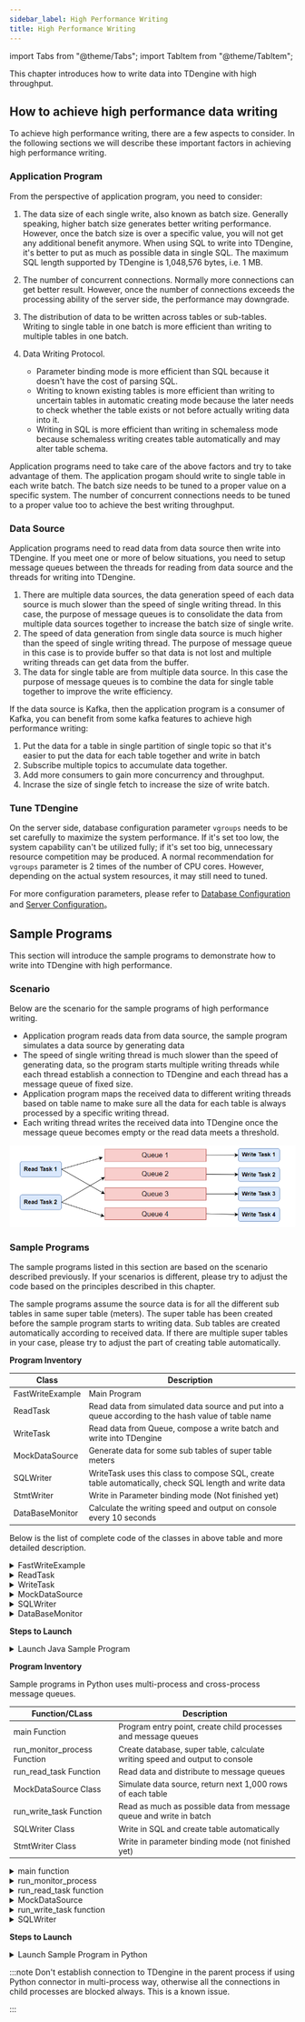 ```yaml
---
sidebar_label: High Performance Writing
title: High Performance Writing
---
```


import Tabs from "@theme/Tabs";
import TabItem from "@theme/TabItem";

This chapter introduces how to write data into TDengine with high throughput.

## How to achieve high performance data writing

To achieve high performance writing, there are a few aspects to consider. In the following sections we will describe these important factors in achieving high performance writing.

### Application Program

From the perspective of application program, you need to consider:

1. The data size of each single write, also known as batch size. Generally speaking, higher batch size generates better writing performance. However, once the batch size is over a specific value, you will not get any additional benefit anymore. When using SQL to write into TDengine, it's better to put as much as possible data in single SQL. The maximum SQL length supported by TDengine is 1,048,576 bytes, i.e. 1 MB.

2. The number of concurrent connections. Normally more connections can get better result. However, once the number of connections exceeds the processing ability of the server side, the performance may downgrade.

3. The distribution of data to be written across tables or sub-tables. Writing to single table in one batch is more efficient than writing to multiple tables in one batch.

4. Data Writing Protocol.
   - Parameter binding mode is more efficient than SQL because it doesn't have the cost of parsing SQL.
   - Writing to known existing tables is more efficient than writing to uncertain tables in automatic creating mode because the later needs to check whether the table exists or not before actually writing data into it.
   - Writing in SQL is more efficient than writing in schemaless mode because schemaless writing creates table automatically and may alter table schema.

Application programs need to take care of the above factors and try to take advantage of them. The application progam should write to single table in each write batch. The batch size needs to be tuned to a proper value on a specific system. The number of concurrent connections needs to be tuned to a proper value too to achieve the best writing throughput.

### Data Source

Application programs need to read data from data source then write into TDengine. If you meet one or more of below situations, you need to setup message queues between the threads for reading from data source and the threads for writing into TDengine.

1. There are multiple data sources, the data generation speed of each data source is much slower than the speed of single writing thread. In this case, the purpose of message queues is to consolidate the data from multiple data sources together to increase the batch size of single write.
2. The speed of data generation from single data source is much higher than the speed of single writing thread. The purpose of message queue in this case is to provide buffer so that data is not lost and multiple writing threads can get data from the buffer.
3. The data for single table are from multiple data source. In this case the purpose of message queues is to combine the data for single table together to improve the write efficiency.

If the data source is Kafka, then the application program is a consumer of Kafka, you can benefit from some kafka features to achieve high performance writing:

1. Put the data for a table in single partition of single topic so that it's easier to put the data for each table together and write in batch
2. Subscribe multiple topics to accumulate data together.
3. Add more consumers to gain more concurrency and throughput.
4. Incrase the size of single fetch to increase the size of write batch.

### Tune TDengine

On the server side, database configuration parameter `vgroups` needs to be set carefully to maximize the system performance. If it's set too low, the system capability can't be utilized fully; if it's set too big, unnecessary resource competition may be produced. A normal recommendation for `vgroups` parameter is 2 times of the number of CPU cores. However, depending on the actual system resources, it may still need to tuned.

For more configuration parameters, please refer to [Database Configuration](../../../taos-sql/database) and [Server Configuration](../../../reference/config)。

## Sample Programs

This section will introduce the sample programs to demonstrate how to write into TDengine with high performance.

### Scenario

Below are the scenario for the sample programs of high performance writing.

- Application program reads data from data source, the sample program simulates a data source by generating data
- The speed of single writing thread is much slower than the speed of generating data, so the program starts multiple writing threads while each thread establish a connection to TDengine and each thread has a message queue of fixed size.
- Application program maps the received data to different writing threads based on table name to make sure all the data for each table is always processed by a specific writing thread.
- Each writing thread writes the received data into TDengine once the message queue becomes empty or the read data meets a threshold.

![Thread Model of High Performance Writing into TDengine](highvolume.webp)

### Sample Programs

The sample programs listed in this section are based on the scenario described previously. If your scenarios is different, please try to adjust the code based on the principles described in this chapter.

The sample programs assume the source data is for all the different sub tables in same super table (meters). The super table has been created before the sample program starts to writing data. Sub tables are created automatically according to received data. If there are multiple super tables in your case, please try to adjust the part of creating table automatically.

<Tabs defaultValue="java" groupId="lang">
<TabItem label="Java" value="java">

**Program Inventory**

| Class            | Description                                                                                           |
| ---------------- | ----------------------------------------------------------------------------------------------------- |
| FastWriteExample | Main Program                                                                                          |
| ReadTask         | Read data from simulated data source and put into a queue according to the hash value of table name   |
| WriteTask        | Read data from Queue, compose a write batch and write into TDengine                                   |
| MockDataSource   | Generate data for some sub tables of super table meters                                               |
| SQLWriter        | WriteTask uses this class to compose SQL, create table automatically, check SQL length and write data |
| StmtWriter       | Write in Parameter binding mode (Not finished yet)                                                    |
| DataBaseMonitor  | Calculate the writing speed and output on console every 10 seconds                                    |

Below is the list of complete code of the classes in above table and more detailed description.

<details>
<summary>FastWriteExample</summary>
The main Program is responsible for:

1. Create message queues
2. Start writing threads
3. Start reading threads
4. Output writing speed every 10 seconds

The main program provides 4 parameters for tuning：

1. The number of reading threads, default value is 1
2. The number of writing threads, default value is 2
3. The total number of tables in the generated data, default value is 1000. These tables are distributed evenly across all writing threads. If the number of tables is very big, it will cost much time to firstly create these tables.
4. The batch size of single write, default value is 3,000

The capacity of message queue also impacts performance and can be tuned by modifying program. Normally it's always better to have a larger message queue. A larger message queue means lower possibility of being blocked when enqueueing and higher throughput. But a larger message queue consumes more memory space. The default value used in the sample programs is already big enough.

```java
{{#include docs/examples/java/src/main/java/com/taos/example/highvolume/FastWriteExample.java}}
```

</details>

<details>
<summary>ReadTask</summary>

ReadTask reads data from data source. Each ReadTask is associated with a simulated data source, each data source generates data for a group of specific tables, and the data of any table is only generated from a single specific data source.

ReadTask puts data in message queue in blocking mode. That means, the putting operation is blocked if the message queue is full.

```java
{{#include docs/examples/java/src/main/java/com/taos/example/highvolume/ReadTask.java}}
```

</details>

<details>
<summary>WriteTask</summary>

```java
{{#include docs/examples/java/src/main/java/com/taos/example/highvolume/WriteTask.java}}
```

</details>

<details>

<summary>MockDataSource</summary>

```java
{{#include docs/examples/java/src/main/java/com/taos/example/highvolume/MockDataSource.java}}
```

</details>

<details>

<summary>SQLWriter</summary>

SQLWriter class encapsulates the logic of composing SQL and writing data. Please be noted that the tables have not been created before writing, but are created automatically when catching the exception of table doesn't exist. For other exceptions caught, the SQL which caused the exception are logged for you to debug.

```java
{{#include docs/examples/java/src/main/java/com/taos/example/highvolume/SQLWriter.java}}
```

</details>

<details>

<summary>DataBaseMonitor</summary>

```java
{{#include docs/examples/java/src/main/java/com/taos/example/highvolume/DataBaseMonitor.java}}
```

</details>

**Steps to Launch**

<details>
<summary>Launch Java Sample Program</summary>

You need to set environment variable `TDENGINE_JDBC_URL` before launching the program. If TDengine Server is setup on localhost, then the default value for user name, password and port can be used, like below:

```
TDENGINE_JDBC_URL="jdbc:TAOS://localhost:6030?user=root&password=taosdata"
```

**Launch in IDE**

1. Clone TDengine repository
   ```
   git clone git@github.com:taosdata/TDengine.git --depth 1
   ```
2. Use IDE to open `docs/examples/java` directory
3. Configure environment variable `TDENGINE_JDBC_URL`, you can also configure it before launching the IDE, if so you can skip this step.
4. Run class `com.taos.example.highvolume.FastWriteExample`

**Launch on server**

If you want to launch the sample program on a remote server, please follow below steps:

1. Package the sample programs. Execute below command under directory `TDengine/docs/examples/java` ：
   ```
   mvn package
   ```
2. Create `examples/java` directory on the server
   ```
   mkdir -p examples/java
   ```
3. Copy dependencies (below commands assume you are working on a local Windows host and try to launch on a remote Linux host)
   - Copy dependent packages
     ```
     scp -r .\target\lib <user>@<host>:~/examples/java
     ```
   - Copy the jar of sample programs
     ```
     scp -r .\target\javaexample-1.0.jar <user>@<host>:~/examples/java
     ```
4. Configure environment variable
   Edit `~/.bash_profile` or `~/.bashrc` and add below:

   ```
   export TDENGINE_JDBC_URL="jdbc:TAOS://localhost:6030?user=root&password=taosdata"
   ```

   If your TDengine server is not deployed on localhost or doesn't use default port, you need to change the above URL to correct value in your environment.

5. Launch the sample program

   ```
   java -classpath lib/*:javaexample-1.0.jar  com.taos.example.highvolume.FastWriteExample <read_thread_count>  <white_thread_count> <total_table_count> <max_batch_size>
   ```

6. The sample program doesn't exit unless you press <kbd>CTRL</kbd> + <kbd>C</kbd> to terminate it.
   Below is the output of running on a server of 16 cores, 64GB memory and SSD hard disk.

   ```
   root@vm85$ java -classpath lib/*:javaexample-1.0.jar  com.taos.example.highvolume.FastWriteExample 2 12
   18:56:35.896 [main] INFO  c.t.e.highvolume.FastWriteExample - readTaskCount=2, writeTaskCount=12 tableCount=1000 maxBatchSize=3000
   18:56:36.011 [WriteThread-0] INFO  c.taos.example.highvolume.WriteTask - started
   18:56:36.015 [WriteThread-0] INFO  c.taos.example.highvolume.SQLWriter - maxSQLLength=1048576
   18:56:36.021 [WriteThread-1] INFO  c.taos.example.highvolume.WriteTask - started
   18:56:36.022 [WriteThread-1] INFO  c.taos.example.highvolume.SQLWriter - maxSQLLength=1048576
   18:56:36.031 [WriteThread-2] INFO  c.taos.example.highvolume.WriteTask - started
   18:56:36.032 [WriteThread-2] INFO  c.taos.example.highvolume.SQLWriter - maxSQLLength=1048576
   18:56:36.041 [WriteThread-3] INFO  c.taos.example.highvolume.WriteTask - started
   18:56:36.042 [WriteThread-3] INFO  c.taos.example.highvolume.SQLWriter - maxSQLLength=1048576
   18:56:36.093 [WriteThread-4] INFO  c.taos.example.highvolume.WriteTask - started
   18:56:36.094 [WriteThread-4] INFO  c.taos.example.highvolume.SQLWriter - maxSQLLength=1048576
   18:56:36.099 [WriteThread-5] INFO  c.taos.example.highvolume.WriteTask - started
   18:56:36.100 [WriteThread-5] INFO  c.taos.example.highvolume.SQLWriter - maxSQLLength=1048576
   18:56:36.100 [WriteThread-6] INFO  c.taos.example.highvolume.WriteTask - started
   18:56:36.101 [WriteThread-6] INFO  c.taos.example.highvolume.SQLWriter - maxSQLLength=1048576
   18:56:36.103 [WriteThread-7] INFO  c.taos.example.highvolume.WriteTask - started
   18:56:36.104 [WriteThread-7] INFO  c.taos.example.highvolume.SQLWriter - maxSQLLength=1048576
   18:56:36.105 [WriteThread-8] INFO  c.taos.example.highvolume.WriteTask - started
   18:56:36.107 [WriteThread-8] INFO  c.taos.example.highvolume.SQLWriter - maxSQLLength=1048576
   18:56:36.108 [WriteThread-9] INFO  c.taos.example.highvolume.WriteTask - started
   18:56:36.109 [WriteThread-9] INFO  c.taos.example.highvolume.SQLWriter - maxSQLLength=1048576
   18:56:36.156 [WriteThread-10] INFO  c.taos.example.highvolume.WriteTask - started
   18:56:36.157 [WriteThread-11] INFO  c.taos.example.highvolume.WriteTask - started
   18:56:36.158 [WriteThread-10] INFO  c.taos.example.highvolume.SQLWriter - maxSQLLength=1048576
   18:56:36.158 [ReadThread-0] INFO  com.taos.example.highvolume.ReadTask - started
   18:56:36.158 [ReadThread-1] INFO  com.taos.example.highvolume.ReadTask - started
   18:56:36.158 [WriteThread-11] INFO  c.taos.example.highvolume.SQLWriter - maxSQLLength=1048576
   18:56:46.369 [main] INFO  c.t.e.highvolume.FastWriteExample - count=18554448 speed=1855444
   18:56:56.946 [main] INFO  c.t.e.highvolume.FastWriteExample - count=39059660 speed=2050521
   18:57:07.322 [main] INFO  c.t.e.highvolume.FastWriteExample - count=59403604 speed=2034394
   18:57:18.032 [main] INFO  c.t.e.highvolume.FastWriteExample - count=80262938 speed=2085933
   18:57:28.432 [main] INFO  c.t.e.highvolume.FastWriteExample - count=101139906 speed=2087696
   18:57:38.921 [main] INFO  c.t.e.highvolume.FastWriteExample - count=121807202 speed=2066729
   18:57:49.375 [main] INFO  c.t.e.highvolume.FastWriteExample - count=142952417 speed=2114521
   18:58:00.689 [main] INFO  c.t.e.highvolume.FastWriteExample - count=163650306 speed=2069788
   18:58:11.646 [main] INFO  c.t.e.highvolume.FastWriteExample - count=185019808 speed=2136950
   ```

</details>

</TabItem>
<TabItem label="Python" value="python">

**Program Inventory**

Sample programs in Python uses multi-process and cross-process message queues.

| Function/CLass               | Description                                                                 |
| ---------------------------- | --------------------------------------------------------------------------- |
| main Function                | Program entry point, create child processes and message queues              |
| run_monitor_process Function | Create database, super table, calculate writing speed and output to console |
| run_read_task Function       | Read data and distribute to message queues                                  |
| MockDataSource Class         | Simulate data source, return next 1,000 rows of each table                  |
| run_write_task Function      | Read as much as possible data from message queue and write in batch         |
| SQLWriter Class              | Write in SQL and create table automatically                                 |
| StmtWriter Class             | Write in parameter binding mode (not finished yet)                          |

<details>
<summary>main function</summary>

`main` function is responsible for creating message queues and fork child processes, there are 3 kinds of child processes:

1. Monitoring process, initializes database and calculating writing speed
2. Reading process (n), reads data from data source
3. Writing process (m), writes data into TDengine

`main` function provides 5 parameters:

1. The number of reading tasks, default value is 1
2. The number of writing tasks, default value is 1
3. The number of tables, default value is 1,000
4. The capacity of message queue, default value is 1,000,000 bytes
5. The batch size in single write, default value is 3000

```python
{{#include docs/examples/python/fast_write_example.py:main}}
```

</details>

<details>
<summary>run_monitor_process</summary>

Monitoring process initializes database and monitoring writing speed.

```python
{{#include docs/examples/python/fast_write_example.py:monitor}}
```

</details>

<details>

<summary>run_read_task function</summary>

Reading process reads data from other data system and distributes to the message queue allocated for it.

```python
{{#include docs/examples/python/fast_write_example.py:read}}
```

</details>

<details>

<summary>MockDataSource</summary>

Below is the simulated data source, we assume table name exists in each generated data.

```python
{{#include docs/examples/python/mockdatasource.py}}
```

</details>

<details>
<summary>run_write_task function</summary>

Writing process tries to read as much as possible data from message queue and writes in batch.

```python
{{#include docs/examples/python/fast_write_example.py:write}}
```

</details>

<details>

SQLWriter class encapsulates the logic of composing SQL and writing data. Please be noted that the tables have not been created before writing, but are created automatically when catching the exception of table doesn't exist. For other exceptions caught, the SQL which caused the exception are logged for you to debug. This class also checks the SQL length, and passes the maximum SQL length by parameter maxSQLLength according to actual TDengine limit.

<summary>SQLWriter</summary>

```python
{{#include docs/examples/python/sql_writer.py}}
```

</details>

**Steps to Launch**

<details>

<summary>Launch Sample Program in Python</summary>

1. Prerequisites

   - TDengine client driver has been installed
   - Python3 has been installed, the the version >= 3.8
   - TDengine Python connector `taospy` has been installed

2. Install faster-fifo to replace python builtin multiprocessing.Queue

   ```
   pip3 install faster-fifo
   ```

3. Click the "Copy" in the above sample programs to copy `fast_write_example.py` 、 `sql_writer.py` and `mockdatasource.py`.

4. Execute the program

   ```
   python3  fast_write_example.py <READ_TASK_COUNT> <WRITE_TASK_COUNT> <TABLE_COUNT> <QUEUE_SIZE> <MAX_BATCH_SIZE>
   ```

   Below is the output of running on a server of 16 cores, 64GB memory and SSD hard disk.

   ```
   root@vm85$ python3 fast_write_example.py  8 8
   2022-07-14 19:13:45,869 [root] - READ_TASK_COUNT=8, WRITE_TASK_COUNT=8, TABLE_COUNT=1000, QUEUE_SIZE=1000000, MAX_BATCH_SIZE=3000
   2022-07-14 19:13:48,882 [root] - WriteTask-0 started with pid 718347
   2022-07-14 19:13:48,883 [root] - WriteTask-1 started with pid 718348
   2022-07-14 19:13:48,884 [root] - WriteTask-2 started with pid 718349
   2022-07-14 19:13:48,884 [root] - WriteTask-3 started with pid 718350
   2022-07-14 19:13:48,885 [root] - WriteTask-4 started with pid 718351
   2022-07-14 19:13:48,885 [root] - WriteTask-5 started with pid 718352
   2022-07-14 19:13:48,886 [root] - WriteTask-6 started with pid 718353
   2022-07-14 19:13:48,886 [root] - WriteTask-7 started with pid 718354
   2022-07-14 19:13:48,887 [root] - ReadTask-0 started with pid 718355
   2022-07-14 19:13:48,888 [root] - ReadTask-1 started with pid 718356
   2022-07-14 19:13:48,889 [root] - ReadTask-2 started with pid 718357
   2022-07-14 19:13:48,889 [root] - ReadTask-3 started with pid 718358
   2022-07-14 19:13:48,890 [root] - ReadTask-4 started with pid 718359
   2022-07-14 19:13:48,891 [root] - ReadTask-5 started with pid 718361
   2022-07-14 19:13:48,892 [root] - ReadTask-6 started with pid 718364
   2022-07-14 19:13:48,893 [root] - ReadTask-7 started with pid 718365
   2022-07-14 19:13:56,042 [DataBaseMonitor] - count=6676310 speed=667631.0
   2022-07-14 19:14:06,196 [DataBaseMonitor] - count=20004310 speed=1332800.0
   2022-07-14 19:14:16,366 [DataBaseMonitor] - count=32290310 speed=1228600.0
   2022-07-14 19:14:26,527 [DataBaseMonitor] - count=44438310 speed=1214800.0
   2022-07-14 19:14:36,673 [DataBaseMonitor] - count=56608310 speed=1217000.0
   2022-07-14 19:14:46,834 [DataBaseMonitor] - count=68757310 speed=1214900.0
   2022-07-14 19:14:57,280 [DataBaseMonitor] - count=80992310 speed=1223500.0
   2022-07-14 19:15:07,689 [DataBaseMonitor] - count=93805310 speed=1281300.0
   2022-07-14 19:15:18,020 [DataBaseMonitor] - count=106111310 speed=1230600.0
   2022-07-14 19:15:28,356 [DataBaseMonitor] - count=118394310 speed=1228300.0
   2022-07-14 19:15:38,690 [DataBaseMonitor] - count=130742310 speed=1234800.0
   2022-07-14 19:15:49,000 [DataBaseMonitor] - count=143051310 speed=1230900.0
   2022-07-14 19:15:59,323 [DataBaseMonitor] - count=155276310 speed=1222500.0
   2022-07-14 19:16:09,649 [DataBaseMonitor] - count=167603310 speed=1232700.0
   2022-07-14 19:16:19,995 [DataBaseMonitor] - count=179976310 speed=1237300.0
   ```

</details>

:::note
Don't establish connection to TDengine in the parent process if using Python connector in multi-process way, otherwise all the connections in child processes are blocked always. This is a known issue.

:::

</TabItem>
</Tabs>
